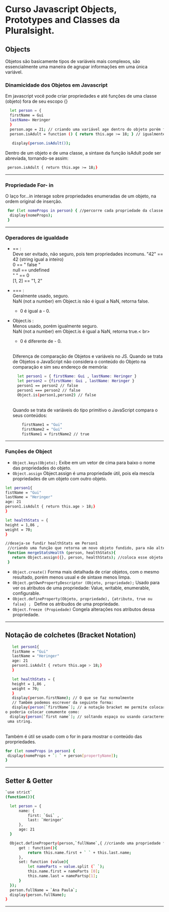 #  Curso Javascript Objects, Prototypes and Classes da Pluralsight.

## Objects
Objetos são basicamente tipos de variáveis mais complexos, são essencialmente uma maneira de agrupar informações em uma única variável.

### Dinamicidade dos Objetos em Javascript
Em javascript você pode criar propriedades e até funções de uma classe (objeto) fora de seu escopo {}

``` bash
  let person = {
  firstName = Gui
  lastName= Heringer
  }
  person.age = 21; // criando uma variável age dentro do objeto porém fora do escopo
  person.isAdult = function () { return this.age >= 18; } // igualmente criando a função isAdult()
  
   display(person.isAdult());
  ```
 Dentro de um objeto e de uma classe, a sintaxe da função isAdult pode ser abreviada, tornando-se assim:
 ``` bash
  person.isAdult { return this.age >= 18;}
 ```
 ------------------------------------------
 ### Propriedade For- in
 O laço for...in  interage sobre propriedades enumeradas de um objeto, na ordem original de inserção.
 ``` bash
  for (let nomeProps in person) { //percorre cada propriedade da classe person de cima para baixo, atribuindo o valor das variáveis dele à variável nomeProps.
   display(nomeProps);
  }
  ```
  ------------------------------------------
  ### Operadores de igualdade 
  - == : <br>
    Deve ser evitado, não seguro, pois tem propriedades incomuns.
    "42" == 42 (string igual a inteiro) <br>
    0 == " false " <br>
    null == undefined <br>
    " " == 0 <br>
    [1, 2] == "1, 2"<br>
  - === : <br>
    Geralmente usado, seguro. <br>
    NaN (not a number) em Object.is não é igual a NaN, retorna false. <br> 
     + 0 é igual a - 0. <br>
  - Object.is : <br>
    Menos usado, porém igualmente seguro. <br>
    NaN (not a number) em Object.is é igual a NaN, retorna true.< br>
     + 0 é diferente de - 0.<br>
     
     <br>Diferença de comparação de Objetos e variáveis no JS. 
        Quando se trata de Objetos o JavaScript não considera o conteúdo do Objeto na comparação e sim seu endereço de memória: <br>
      ``` bash
        let person1 = { firstName: Gui , lastName: Heringer } 
        let person2 = {firstName: Gui , lastName: Heringer } 
        person1 == person2 // false 
        person1 === person2 // false 
        Object.is(person1,person2) // false
      ```
       <br> Quando se trata de variáveis do tipo primitivo o JavaScript compara o seus conteúdos: <br>
    ``` bash
        firstName1 = "Gui"
        firstName2 = "Gui" 
        fistName1 = firstName2 // true
    ```
 ------------------------------------------
 ### Funções de Object
 - `Object.keys(Objeto);`
 Exibe em um vetor de cima para baixo o nome das propriedades do objeto.
 - `Object.assign`
 Object.assign é uma propriedade útil, pois ela mescla propriedades de um objeto com outro objeto.
 ``` bash 
 let person1{
 fistName = "Gui"
 lastName = "Heringer"
 age: 21
 person1.isAdult { return this.age > 18;}
 }
 
 let healthStats = {
 height = 1,86 ,
 weight = 70;
 }
 
 //deseja-se fundir healthStats em Person1
  //criando uma função que retorna um novo objeto fundido, para não alterar os objetos originais, no caso o person1.
  function mergeStatsHealth (person, healthStats){
    return Object.assign({}, person, healthStats); //coloca esse objeto em branco no primeiro parametro para alterar ele, e não person1. Parametro da direita é o a fundir e o direita é onde fundir.
  }
```
- `Object.create()`
Forma mais detalhada de criar objetos, com o mesmo resultado, porém menos usual e de sintaxe menos limpa.
- `Object.getOwnPropertyDescriptor (Objeto, propriedade);`
 Usado para ver os atributos de uma propriedade: Value, writable, enumerable, configurable.
- `Object.defineProperty(Objeto, propriedade), {atributo, true ou false} ; `
Define os atribudos de uma propriedade.
- `Object.freeze (Propiedade)`
Congela alterações nos atributos dessa propriedade.

------------------------------------------
## Notação de colchetes (Bracket Notation)
``` bash 
   let person1{
   fistName = "Gui"
   lastName = "Heringer"
   age: 21
   person1.isAdult { return this.age > 18;}
   }

   let healthStats = {
   height = 1,86 ,
   weight = 70;
   }
   display(person.firstName); // O que se faz normalmente
   // Também podemos escrever da seguinte forma:
   display(person[`firstName`]; // a notação bracket me permite colocar nomes que nas propriedades que eu nã
o poderia colocar comumente como:
  display(person[`first name`]; // soltando espaço ou usando caracteres especiais, porque agora o nome da propriedade é
 uma string.
 ```
 <br> Também é útil se usado com o for in para mostrar o conteúdo das prorpriedades.
  ``` bash
  for (let nomeProps in person) { 
   display(nomeProps + `: ` + person[propertyName]);
  }
  ```
  ------------------------------------------
  ## Setter & Getter
  ``` bash
 `use strict`
(function()){

    let person = {
        name: {
            first: `Gui` ,
            last: `Heringer`
        },
        age: 21
    }

    Object.defineProperty(person,`fullName`,{ //criando uma propriedade fullName
        get : function(){
            return this.name.first + ` ` + this.last.name;
        },
        set: function (value){
            let nameParts = value.split (` `);
            this.name.first = nameParts [0];
            this.name.last = namePartsp[1];
        }
    });
    person.fullName = `Ana Paula`;
    display(person.fullName);
}

```
------------------------------------------
